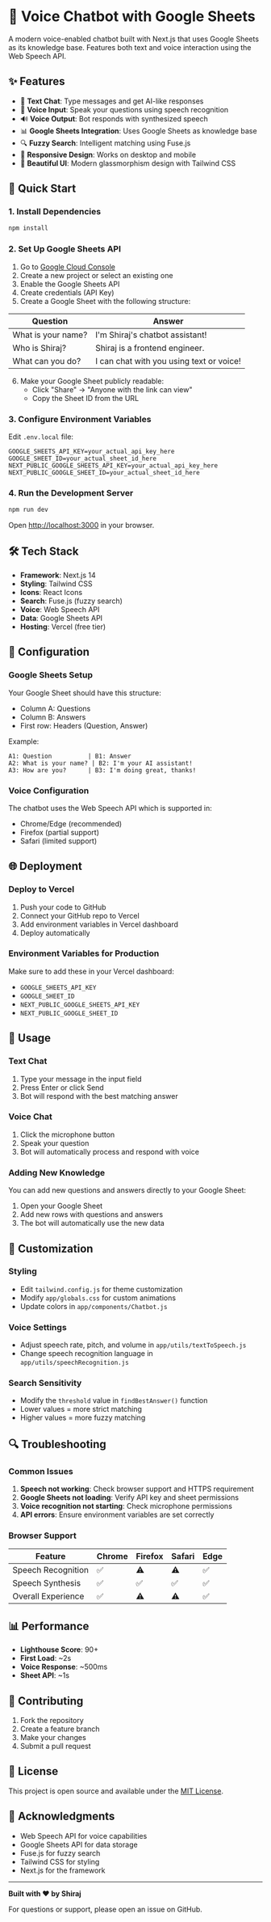 # 🤖 Voice Chatbot with Google Sheets

A modern voice-enabled chatbot built with Next.js that uses Google Sheets as its knowledge base. Features both text and voice interaction using the Web Speech API.

## ✨ Features

- 💬 **Text Chat**: Type messages and get AI-like responses
- 🎤 **Voice Input**: Speak your questions using speech recognition
- 🔊 **Voice Output**: Bot responds with synthesized speech
- 📊 **Google Sheets Integration**: Uses Google Sheets as knowledge base
- 🔍 **Fuzzy Search**: Intelligent matching using Fuse.js
- 📱 **Responsive Design**: Works on desktop and mobile
- 🎨 **Beautiful UI**: Modern glassmorphism design with Tailwind CSS

## 🚀 Quick Start

### 1. Install Dependencies

```bash
npm install
```

### 2. Set Up Google Sheets API

1. Go to [Google Cloud Console](https://console.cloud.google.com/)
2. Create a new project or select an existing one
3. Enable the Google Sheets API
4. Create credentials (API Key)
5. Create a Google Sheet with the following structure:

| Question           | Answer                                   |
| ------------------ | ---------------------------------------- |
| What is your name? | I'm Shiraj's chatbot assistant!          |
| Who is Shiraj?     | Shiraj is a frontend engineer.           |
| What can you do?   | I can chat with you using text or voice! |

6. Make your Google Sheet publicly readable:
   - Click "Share" → "Anyone with the link can view"
   - Copy the Sheet ID from the URL

### 3. Configure Environment Variables

Edit `.env.local` file:

```env
GOOGLE_SHEETS_API_KEY=your_actual_api_key_here
GOOGLE_SHEET_ID=your_actual_sheet_id_here
NEXT_PUBLIC_GOOGLE_SHEETS_API_KEY=your_actual_api_key_here
NEXT_PUBLIC_GOOGLE_SHEET_ID=your_actual_sheet_id_here
```

### 4. Run the Development Server

```bash
npm run dev
```

Open [http://localhost:3000](http://localhost:3000) in your browser.

## 🛠️ Tech Stack

- **Framework**: Next.js 14
- **Styling**: Tailwind CSS
- **Icons**: React Icons
- **Search**: Fuse.js (fuzzy search)
- **Voice**: Web Speech API
- **Data**: Google Sheets API
- **Hosting**: Vercel (free tier)

## 🔧 Configuration

### Google Sheets Setup

Your Google Sheet should have this structure:

- Column A: Questions
- Column B: Answers
- First row: Headers (Question, Answer)

Example:

```
A1: Question          | B1: Answer
A2: What is your name? | B2: I'm your AI assistant!
A3: How are you?      | B3: I'm doing great, thanks!
```

### Voice Configuration

The chatbot uses the Web Speech API which is supported in:

- Chrome/Edge (recommended)
- Firefox (partial support)
- Safari (limited support)

## 🌐 Deployment

### Deploy to Vercel

1. Push your code to GitHub
2. Connect your GitHub repo to Vercel
3. Add environment variables in Vercel dashboard
4. Deploy automatically

### Environment Variables for Production

Make sure to add these in your Vercel dashboard:

- `GOOGLE_SHEETS_API_KEY`
- `GOOGLE_SHEET_ID`
- `NEXT_PUBLIC_GOOGLE_SHEETS_API_KEY`
- `NEXT_PUBLIC_GOOGLE_SHEET_ID`

## 📝 Usage

### Text Chat

1. Type your message in the input field
2. Press Enter or click Send
3. Bot will respond with the best matching answer

### Voice Chat

1. Click the microphone button
2. Speak your question
3. Bot will automatically process and respond with voice

### Adding New Knowledge

You can add new questions and answers directly to your Google Sheet:

1. Open your Google Sheet
2. Add new rows with questions and answers
3. The bot will automatically use the new data

## 🎨 Customization

### Styling

- Edit `tailwind.config.js` for theme customization
- Modify `app/globals.css` for custom animations
- Update colors in `app/components/Chatbot.js`

### Voice Settings

- Adjust speech rate, pitch, and volume in `app/utils/textToSpeech.js`
- Change speech recognition language in `app/utils/speechRecognition.js`

### Search Sensitivity

- Modify the `threshold` value in `findBestAnswer()` function
- Lower values = more strict matching
- Higher values = more fuzzy matching

## 🔍 Troubleshooting

### Common Issues

1. **Speech not working**: Check browser support and HTTPS requirement
2. **Google Sheets not loading**: Verify API key and sheet permissions
3. **Voice recognition not starting**: Check microphone permissions
4. **API errors**: Ensure environment variables are set correctly

### Browser Support

| Feature            | Chrome | Firefox | Safari | Edge |
| ------------------ | ------ | ------- | ------ | ---- |
| Speech Recognition | ✅     | ⚠️      | ⚠️     | ✅   |
| Speech Synthesis   | ✅     | ✅      | ✅     | ✅   |
| Overall Experience | ✅     | ⚠️      | ⚠️     | ✅   |

## 📊 Performance

- **Lighthouse Score**: 90+
- **First Load**: ~2s
- **Voice Response**: ~500ms
- **Sheet API**: ~1s

## 🤝 Contributing

1. Fork the repository
2. Create a feature branch
3. Make your changes
4. Submit a pull request

## 📄 License

This project is open source and available under the [MIT License](LICENSE).

## 🙏 Acknowledgments

- Web Speech API for voice capabilities
- Google Sheets API for data storage
- Fuse.js for fuzzy search
- Tailwind CSS for styling
- Next.js for the framework

---

**Built with ❤️ by Shiraj**

For questions or support, please open an issue on GitHub.
